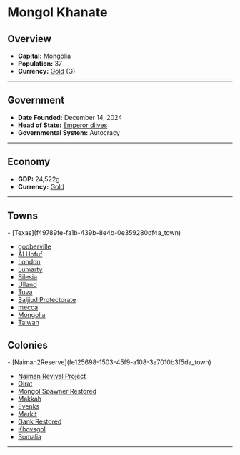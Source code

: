 <!--UNDEDITED FILE, remove this entire line if this file has been edited!-->
# <!--NAME-->Mongol Khanate<!--NAME-->

## Overview

- **Capital:** <!--CAPITAL_LINK-->[Mongolia](e257c6a9-d418-4914-91f2-50d165c23a6b_town)<!--CAPITAL_LINK-->
- **Population:** <!--POPULATION-->37<!--POPULATION-->
- **Currency:** <!--CURRENCY_LINK-->[Gold](Gold_currency)<!--CURRENCY_LINK--> (<!--CURRENCY_ABV-->G<!--CURRENCY_ABV-->)

---

## Government

- **Date Founded:** <!--FOUNDED-->December 14, 2024<!--FOUNDED-->
- **Head of State:** <!--LEADER_TITLE_LINK-->[Emperor diives](diives_user)<!--LEADER_TITLE_LINK-->
- **Governmental System:** <!--GOVERNMENT-->Autocracy<!--GOVERNMENT-->

---

## Economy

- **GDP:** <!--GDP-->24,522g<!--GDP-->
- **Currency:** <!--CURRENCY_LINK-->[Gold](Gold_currency)<!--CURRENCY_LINK-->

---

## Towns

<!--TOWNS-->- [Texas](f49789fe-fa1b-439b-8e4b-0e359280df4a_town)
- [gooberville](d92e7ed1-38ac-4abb-908e-177914e61a5d_town)
- [Al Hofuf](34f17c64-4ce5-4a2e-b61a-13912af1c3cf_town)
- [London](c56705ec-683d-4222-a79e-7b5c7c168088_town)
- [Lumarty](c22491aa-bf5c-4598-94ff-8e8104c0c342_town)
- [Silesia](ae035e3e-441c-40c9-b265-a99a3a1b59ce_town)
- [Ulland](c9117ca5-12f8-4c8b-9465-08682e36d552_town)
- [Tuva](473c5136-3421-4b20-9cfe-15875828f83f_town)
- [Saljiud Protectorate](5402e524-60ef-4888-a4b4-cc9f23ec8eb5_town)
- [mecca](4168e4dc-d025-41ce-8edc-827a655cf455_town)
- [Mongolia](e257c6a9-d418-4914-91f2-50d165c23a6b_town)
- [Taiwan](186c7728-ca3f-4653-96ac-fc309d4f1a25_town)<!--TOWNS-->

## Colonies

<!--COLONIES-->- [Naiman2Reserve](fe125698-1503-45f9-a108-3a7010b3f5da_town)
- [Naiman Revival Project](2e5a77f3-b47a-4424-a347-e9bdb3fa1128_town)
- [Oirat](32fd1403-1850-479f-9490-47301171c7e2_town)
- [Mongol Spawner Restored](6fe5767f-2c2e-478c-bb5e-fda6e06065fb_town)
- [Makkah](c4d50395-4e76-4281-b6c2-54bc33bb44c9_town)
- [Evenks](f09a631d-254b-43b5-af80-0ef7b25269db_town)
- [Merkit](7ae1ac8d-3f9b-4c25-9750-c3b67ca4981b_town)
- [Gank Restored](a4e05072-ba07-4a07-9fac-d5bda323775a_town)
- [Khovsgol](c3478a25-102f-4bf6-93a8-5dd35eb8cd87_town)
- [Somalia](883dfcfd-b7c3-4a9d-8ff1-0d350f72dc00_town)<!--COLONIES-->

---